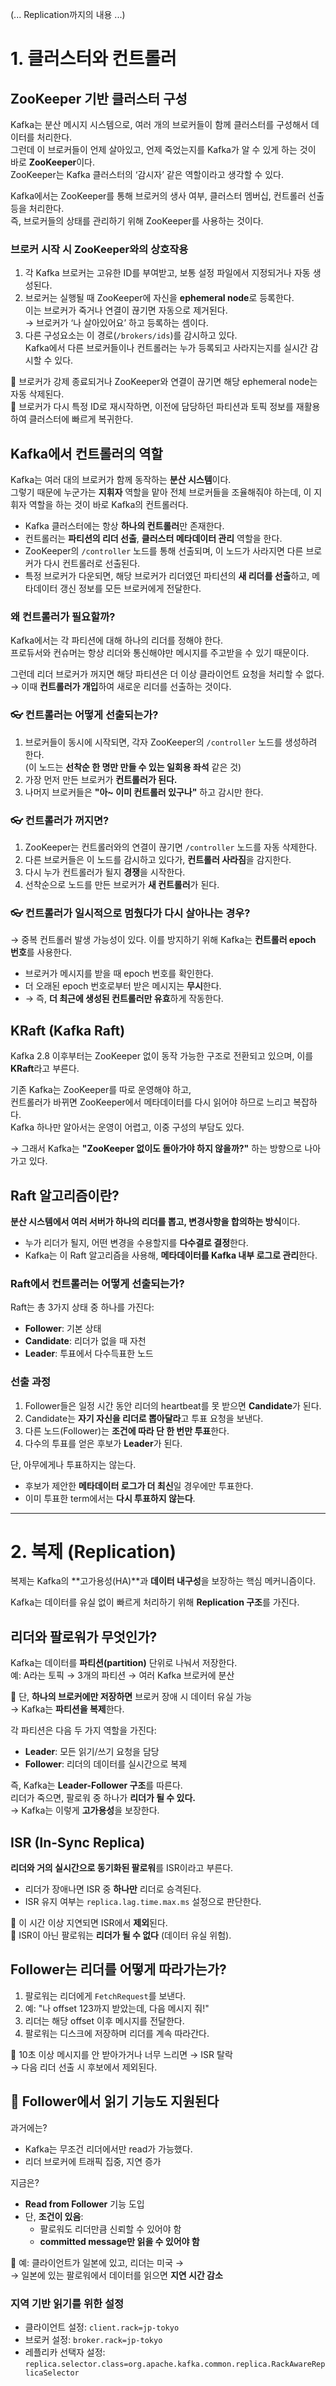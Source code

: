 (... Replication까지의 내용 ...)

# 1. 클러스터와 컨트롤러

## ZooKeeper 기반 클러스터 구성

Kafka는 분산 메시지 시스템으로, 여러 개의 브로커들이 함께 클러스터를 구성해서 데이터를 처리한다.  
그런데 이 브로커들이 언제 살아있고, 언제 죽었는지를 Kafka가 알 수 있게 하는 것이 바로 **ZooKeeper**이다.  
ZooKeeper는 Kafka 클러스터의 ‘감시자’ 같은 역할이라고 생각할 수 있다.

Kafka에서는 ZooKeeper를 통해 브로커의 생사 여부, 클러스터 멤버십, 컨트롤러 선출 등을 처리한다.  
즉, 브로커들의 상태를 관리하기 위해 ZooKeeper를 사용하는 것이다.

### 브로커 시작 시 ZooKeeper와의 상호작용

1. 각 Kafka 브로커는 고유한 ID를 부여받고, 보통 설정 파일에서 지정되거나 자동 생성된다.
2. 브로커는 실행될 때 ZooKeeper에 자신을 **ephemeral node**로 등록한다.  
   이는 브로커가 죽거나 연결이 끊기면 자동으로 제거된다.  
   → 브로커가 ‘나 살아있어요’ 하고 등록하는 셈이다.
3. 다른 구성요소는 이 경로(`/brokers/ids`)를 감시하고 있다.  
   Kafka에서 다른 브로커들이나 컨트롤러는 누가 등록되고 사라지는지를 실시간 감시할 수 있다.

📌 브로커가 강제 종료되거나 ZooKeeper와 연결이 끊기면 해당 ephemeral node는 자동 삭제된다.  
📌 브로커가 다시 특정 ID로 재시작하면, 이전에 담당하던 파티션과 토픽 정보를 재활용하여 클러스터에 빠르게 복귀한다.


## Kafka에서 컨트롤러의 역할

Kafka는 여러 대의 브로커가 함께 동작하는 **분산 시스템**이다.  
그렇기 때문에 누군가는 **지휘자** 역할을 맡아 전체 브로커들을 조율해줘야 하는데, 이 지휘자 역할을 하는 것이 바로 Kafka의 컨트롤러다.

- Kafka 클러스터에는 항상 **하나의 컨트롤러**만 존재한다.
- 컨트롤러는 **파티션의 리더 선출**, **클러스터 메타데이터 관리** 역할을 한다.
- ZooKeeper의 `/controller` 노드를 통해 선출되며, 이 노드가 사라지면 다른 브로커가 다시 컨트롤러로 선출된다.
- 특정 브로커가 다운되면, 해당 브로커가 리더였던 파티션의 **새 리더를 선출**하고, 메타데이터 갱신 정보를 모든 브로커에게 전달한다.

### 왜 컨트롤러가 필요할까?

Kafka에서는 각 파티션에 대해 하나의 리더를 정해야 한다.  
프로듀서와 컨슈머는 항상 리더와 통신해야만 메시지를 주고받을 수 있기 때문이다.

그런데 리더 브로커가 꺼지면 해당 파티션은 더 이상 클라이언트 요청을 처리할 수 없다.  
→ 이때 **컨트롤러가 개입**하여 새로운 리더를 선출하는 것이다.


### 👓 컨트롤러는 어떻게 선출되는가?

1. 브로커들이 동시에 시작되면, 각자 ZooKeeper의 `/controller` 노드를 생성하려 한다.  
   (이 노드는 **선착순 한 명만 만들 수 있는 일회용 좌석** 같은 것)
2. 가장 먼저 만든 브로커가 **컨트롤러가 된다.**
3. 나머지 브로커들은 **"아~ 이미 컨트롤러 있구나"** 하고 감시만 한다.



### 👓 컨트롤러가 꺼지면?

1. ZooKeeper는 컨트롤러와의 연결이 끊기면 `/controller` 노드를 자동 삭제한다.
2. 다른 브로커들은 이 노드를 감시하고 있다가, **컨트롤러 사라짐**을 감지한다.
3. 다시 누가 컨트롤러가 될지 **경쟁**을 시작한다.
4. 선착순으로 노드를 만든 브로커가 **새 컨트롤러**가 된다.



### 👓 컨트롤러가 일시적으로 멈췄다가 다시 살아나는 경우?

→ 중복 컨트롤러 발생 가능성이 있다. 이를 방지하기 위해 Kafka는 **컨트롤러 epoch 번호**를 사용한다.

- 브로커가 메시지를 받을 때 epoch 번호를 확인한다.
- 더 오래된 epoch 번호로부터 받은 메시지는 **무시**한다.
- → 즉, **더 최근에 생성된 컨트롤러만 유효**하게 작동한다.


## KRaft (Kafka Raft)

Kafka 2.8 이후부터는 ZooKeeper 없이 동작 가능한 구조로 전환되고 있으며, 이를 **KRaft**라고 부른다.

기존 Kafka는 ZooKeeper를 따로 운영해야 하고,  
컨트롤러가 바뀌면 ZooKeeper에서 메타데이터를 다시 읽어야 하므로 느리고 복잡하다.  
Kafka 하나만 알아서는 운영이 어렵고, 이중 구성의 부담도 있다.

→ 그래서 Kafka는 **"ZooKeeper 없이도 돌아가야 하지 않을까?"** 하는 방향으로 나아가고 있다.



## Raft 알고리즘이란?

**분산 시스템에서 여러 서버가 하나의 리더를 뽑고, 변경사항을 합의하는 방식**이다.

- 누가 리더가 될지, 어떤 변경을 수용할지를 **다수결로 결정**한다.
- Kafka는 이 Raft 알고리즘을 사용해, **메타데이터를 Kafka 내부 로그로 관리**한다.



### Raft에서 컨트롤러는 어떻게 선출되는가?

Raft는 총 3가지 상태 중 하나를 가진다:

- **Follower**: 기본 상태
- **Candidate**: 리더가 없을 때 자천
- **Leader**: 투표에서 다수득표한 노드

### 선출 과정

1. Follower들은 일정 시간 동안 리더의 heartbeat를 못 받으면 **Candidate**가 된다.
2. Candidate는 **자기 자신을 리더로 뽑아달라**고 투표 요청을 보낸다.
3. 다른 노드(Follower)는 **조건에 따라 단 한 번만 투표**한다.
4. 다수의 투표를 얻은 후보가 **Leader**가 된다.

단, 아무에게나 투표하지는 않는다.

- 후보가 제안한 **메타데이터 로그가 더 최신**일 경우에만 투표한다.
- 이미 투표한 term에서는 **다시 투표하지 않는다**.

---

# 2. 복제 (Replication)

복제는 Kafka의 **고가용성(HA)**과 **데이터 내구성**을 보장하는 핵심 메커니즘이다.

Kafka는 데이터를 유실 없이 빠르게 처리하기 위해 **Replication 구조**를 가진다.


## 리더와 팔로워가 무엇인가?

Kafka는 데이터를 **파티션(partition)** 단위로 나눠서 저장한다.  
예: A라는 토픽 → 3개의 파티션 → 여러 Kafka 브로커에 분산

📌 단, **하나의 브로커에만 저장하면** 브로커 장애 시 데이터 유실 가능  
→ Kafka는 **파티션을 복제**한다.

각 파티션은 다음 두 가지 역할을 가진다:

- **Leader**: 모든 읽기/쓰기 요청을 담당
- **Follower**: 리더의 데이터를 실시간으로 복제

즉, Kafka는 **Leader-Follower 구조**를 따른다.  
리더가 죽으면, 팔로워 중 하나가 **리더가 될 수 있다.**  
→ Kafka는 이렇게 **고가용성**을 보장한다.


## ISR (In-Sync Replica)

**리더와 거의 실시간으로 동기화된 팔로워**를 ISR이라고 부른다.

- 리더가 장애나면 ISR 중 **하나만** 리더로 승격된다.
- ISR 유지 여부는 `replica.lag.time.max.ms` 설정으로 판단한다.

📌 이 시간 이상 지연되면 ISR에서 **제외**된다.  
📌 ISR이 아닌 팔로워는 **리더가 될 수 없다** (데이터 유실 위험).


## Follower는 리더를 어떻게 따라가는가?

1. 팔로워는 리더에게 `FetchRequest`를 보낸다.
2. 예: "나 offset 123까지 받았는데, 다음 메시지 줘!"
3. 리더는 해당 offset 이후 메시지를 전달한다.
4. 팔로워는 디스크에 저장하며 리더를 계속 따라간다.

📌 10초 이상 메시지를 안 받아가거나 너무 느리면 → ISR 탈락  
→ 다음 리더 선출 시 후보에서 제외된다.


## 📖 Follower에서 읽기 기능도 지원된다

과거에는?
- Kafka는 무조건 리더에서만 read가 가능했다.
- 리더 브로커에 트래픽 집중, 지연 증가

지금은?
- **Read from Follower** 기능 도입
- 단, **조건이 있음**:
  - 팔로워도 리더만큼 신뢰할 수 있어야 함
  - **committed message만 읽을 수 있어야 함**

📌 예: 클라이언트가 일본에 있고, 리더는 미국 →  
→ 일본에 있는 팔로워에서 데이터를 읽으면 **지연 시간 감소**

### 지역 기반 읽기를 위한 설정

- 클라이언트 설정: `client.rack=jp-tokyo`
- 브로커 설정: `broker.rack=jp-tokyo`
- 레플리카 선택자 설정:  
  `replica.selector.class=org.apache.kafka.common.replica.RackAwareReplicaSelector`


